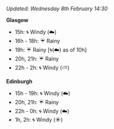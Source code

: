 *Updated: Wednesday 8th February 14:30*

**Glasgow**

* 15h: :cyclone: Windy (:cloud:)
* 16h - 18h: :umbrella: Rainy
* 19h: :umbrella: Rainy [:cyclone:(:cloud:) as of 10h]
* 20h, 21h: :umbrella: Rainy
* 22h - 2h: :cyclone: Windy (:partly_sunny:)

**Edinburgh**

* 15h - 19h: :cyclone: Windy (:cloud:)
* 20h, 21h: :umbrella: Rainy
* 22h - 0h: :cyclone: Windy (:cloud:)
* 1h, 2h: :cyclone: Windy (:sunny:)
